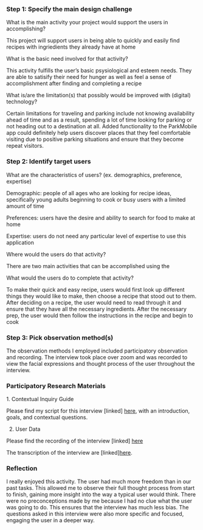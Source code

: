 <h3> <b> Step 1: Specify the main design challenge </b> </h3>
What is the main activity your project would support the users in accomplishing?

This project will support users in being able to quickly and easily find recipes with ingriedients they already have at home

What is the basic need involved for that activity?

This activity fulfills the user’s basic psysiological and esteem needs. They are able to satisify their need for hunger as well as feel a sense of accomplishment after finding and completing a recipe 

What is/are the limitation(s) that possibly would be improved with (digital) technology?

Certain limitations for traveling and parking include not knowing availability ahead of time and as a result, spending a lot of time looking for parking or not heading out to a destination at all. Added functionality to the ParkMobile app could definitely help users discover places that they feel comfortable visiting due to positive parking situations and ensure that they become repeat visitors.

<h3> <b> Step 2: Identify target users </b> </h3>
What are the characteristics of users? (ex. demographics, preference, expertise)

Demographic: people of all ages who are looking for recipe ideas, specifically young adults beginning to cook or busy users with a limited amount of time

Preferences: users have the desire and ability to search for food to make at home

Expertise: users do not need any particular level of expertise to use this application

Where would the users do that activity?

There are two main activities that can be accomplished using the  

What would the users do to complete that activity?

To make their quick and easy recipe, users would first look up different things they would like to make, then choose a recipe that stood out to them. After deciding on a recipe, the user would need to read through it and ensure that they have all the necessary ingredients. After the necessary prep, the user would then follow the instructions in the recipe and begin to cook

<h3> <b> Step 3: Pick observation method(s)</b> </h3>

The observation methods I employed included participatory observation and recording. The interview took place over zoom and was recorded to view the facial expressions and thought process of the user throughout the interview.


<h3> <b> Participatory Research Materials </b> </h3>
1. Contextual Inquiry Guide

Please find my script for this interview [linked] [here](https://docs.google.com/document/d/1chLMc_VnPDGN_lol8RuB2RMQM-agHWIzmPjkANKmK7Y/edit?usp=sharing), with an introduction, goals, and contextual questions.

2. User Data

Please find the recording of the interview [linked] [here]("")

The transcription of the interview are [linked][here]("").


<h3> <b> Reflection </b> </h3>
I really enjoyed this activity. The user had much more freedom than in our past tasks. This allowed me to observe their full thought process from start to finish, gaining more insight into the way a typical user would think. There were no preconceptions made by me because I had no clue what the user was going to do. This ensures that the interview has much less bias. The questions asked in this interview were also more specific and focused, engaging the user in a deeper way.



